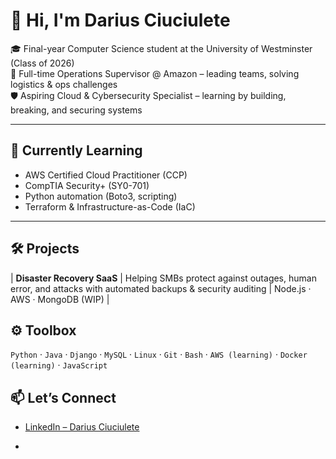# 👋 Hi, I'm Darius Ciuciulete

🎓 Final-year Computer Science student at the University of Westminster (Class of 2026)  
💼 Full-time Operations Supervisor @ Amazon – leading teams, solving logistics & ops challenges  
🛡️ Aspiring Cloud & Cybersecurity Specialist – learning by building, breaking, and securing systems

---

## 🧠 Currently Learning

-  AWS Certified Cloud Practitioner (CCP)
-  CompTIA Security+ (SY0-701)
-  Python automation (Boto3, scripting)
-  Terraform & Infrastructure-as-Code (IaC)

---

## 🛠️ Projects

| **Disaster Recovery SaaS** | Helping SMBs protect against outages, human error, and attacks with automated backups & security auditing | Node.js · AWS · MongoDB (WIP) |

## ⚙️ Toolbox

`Python` · `Java` · `Django` · `MySQL` · `Linux` · `Git` · `Bash` · `AWS (learning)` · `Docker (learning)` · `JavaScript`

## 📫 Let’s Connect

- [LinkedIn – Darius Ciuciulete](https://www.linkedin.com/in/darius-ciuciulete/)

- 
<!-- Optional flair: GitHub stats -->
<!-- 
![Darius's GitHub stats](https://github-readme-stats.vercel.app/api?username=dariusciuciulete&show_icons=true&theme=default)
-->
